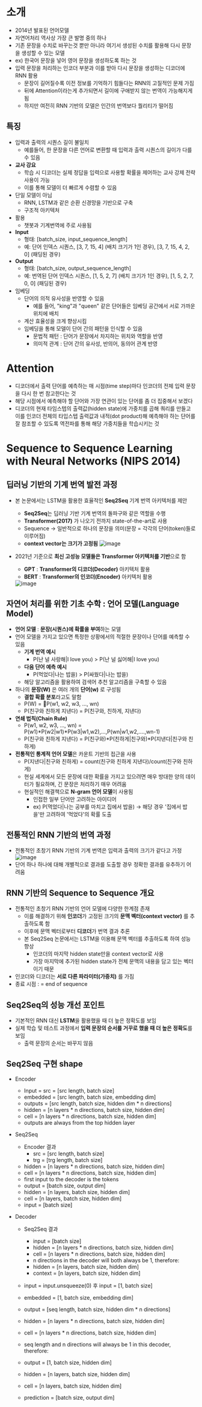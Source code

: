 # 소개
- 2014년 발표된 언어모델
- 자연어처리 역사상 가장 큰 발명 중의 하나
- 기존 문장을 수치로 바꾸는것 뿐만 아니라 여기서 생성된 수치를 활용해 다시 문장을 생성할 수 있는 모델
- ex) 한국어 문장을 넣어 영어 문장을 생성하도록 하는 것
- 입력 문장을 처리하는 인코더 부분과 이를 받아 다시 문장을 생성하는 디코더에 RNN 활용
  - 문장이 길어질수록 이전 정보를 기억하기 힘들다는 RNN의 고질적인 문제 가짐
  - 뒤에 Attention이라는게 추가되면서 길이에 구애받지 않는 번역이 가능해지게 됨
  - 하지만 여전히 RNN 기반의 모델은 인간의 번역보다 퀄리티가 떨어짐
## 특징
- 입력과 출력의 시퀀스 길이 불일치
  - 예를들어, 한 문장을 다른 언어로 변환할 때 입력과 출력 시퀀스의 길이가 다를 수 있음
- **교사 강요**
  - 학습 시 디코더는 실제 정답을 입력으로 사용할 확률을 제어하는 교사 강제 전략 사용이 가능
  - 이를 통해 모델이 더 빠르게 수렴할 수 있음
- 단일 모델이 아님
  - RNN, LSTM과 같은 순환 신경망을 기반으로 구축
  - 구조적 아키텍처
- 활용
  - 챗봇과 기계번역에 주로 사용됨
- **Input**
  - 형태: [batch_size, input_sequence_length]
  - 예: 단어 인덱스 시퀀스, [3, 7, 15, 4] (배치 크기가 1인 경우), [3, 7, 15, 4, 2, 0] (패딩된 경우)
- **Output**
  - 형태: [batch_size, output_sequence_length]
  - 예: 번역된 단어 인덱스 시퀀스, [1, 5, 2, 7] (배치 크기가 1인 경우), [1, 5, 2, 7, 0, 0] (패딩된 경우)
- 임베딩
  - 단어의 의적 유사성을 반영할 수 있음
    - 예를 들어, "king"과 "queen" 같은 단어들은 임베딩 공간에서 서로 가까운 위치에 배치
  - 계산 효율성을 크게 향상시킴
  - 임베딩을 통해 모델이 단어 간의 패턴을 인식할 수 있음
    - 문법적 패턴 : 단어가 문장에서 차지하는 위치와 역할을 반영
    - 의미적 관계 : 단어 간의 유사성, 반의어, 동의어 관계 반영 
  

# Attention
- 디코더에서 출력 단어를 예측하는 매 시점(time step)마다 인코더의 전체 입력 문장을 다시 한 번 참고한다는 것
- 해당 시점에서 예측해야 할 단어와 가장 연관이 있는 단어를 좀 더 집중해서 보겠다
- 디코더의 현재 타임스텝의 출력값(hidden state)에 가중치를 곱해 쿼리를 만들고
  이를 인코더 전체의 타입스텝 출력값과 내적(dot product)해 예측해야 하는 단어를 잘 참조할 수 있도록 역전파를 통해 해당 가중치들을 학습시키는 것

# Sequence to Sequence Learning with Neural Networks (NIPS 2014)
## 딥러닝 기반의 기계 번역 발전 과정
- 본 논문에서는 LSTM을 활용한 효율적인 **Seq2Seq** 기계 번역 아키텍처를 제안
  -  **Seq2Seq**는 딥러닝 기반 기계 번역의 돌파구와 같은 역할을 수행
  -  **Transformer(2017)** 가 나오기 전까지 state-of-the-art로 사용
  -  Sequence -> 일반적으로 하나의 문장을 의미(문장 = 각각의 단어(token)들로 이루어짐)
  -  **context vector는 크기가 고정됨**
     <img alt="image" src="https://github.com/user-attachments/assets/34cd1446-d79e-4b36-9849-d490ada5d727">

- 2021년 기준으로 **최신 고성능 모델들은 Transformer 아키텍처를 기반**으로 함
  - **GPT** : **Transformer의 디코더(Decoder)** 아키텍처 활용
  - **BERT** : **Transformer의 인코더(Encoder)** 아키텍처 활용
  <img alt="image" src="https://github.com/user-attachments/assets/11faec3f-ed01-4149-98d2-7a0e2f89cbaa">

## 자연어 처리를 위한 기초 수학 : 언어 모델(Language Model)
- **언어 모델** : **문장(시퀀스)에 확률을 부여**하는 모델
- 언어 모델을 가지고 있으면 특정한 상황에서의 적절한 문장이나 단어를 예측할 수 있음
  - **기계 번역 예시**
    - P(난 널 사랑해|I love you) > P(난 널 싫어해|I love you)
  - **다음 단어 예측 예시**
    - P(먹었다|나는 밥을) > P(싸웠다|나는 밥을)
  - 해당 알고리즘을 활용하여 검색어 추천 알고리즘을 구축할 수 있음
- 하나의 **문장(W)** 은 여러 개의 **단어(w)** 로 구성됨
  - **결합 확률 분포**라고도 말함
  - P(W) = P(w1, w2, w3, ..., wn) 
  - P(친구와 친하게 지낸다) = P(친구와, 친하게, 지낸다)
- **연쇄 법칙(Chain Rule)**
  - P(w1, w2, w3, ..., wn) = P(w1)*P(w2|w1)*P(w3|w1,w2),...,P(wn|w1,w2,....,wn-1)
  - P(친구와 친하게 지낸다) = P(친구와)*P(친하게|친구와)*P(지낸다|친구와 친하게)
- **전통적인 통계적 언어 모델**은 카운트 기반의 접근을 사용
  - P(지낸다|친구와 친하게) = count(친구와 친하게 지낸다)/count(친구와 친하게)
  - 현실 세계에서 모든 문장에 대한 확률을 가지고 있으려면 매우 방대한 양의 데이터가 필요하며, 긴 문장은 처리하기 매우 어려움
  - 현실적인 해결책으로 **N-gram 언어 모델**이 사용됨
    - 인접한 일부 단어만 고려하는 아이디어
    - ex) P(먹었다|나는 공부를 마치고 집에서 밥을) -> 해당 경우 '집에서 밥을'만 고려하여 '먹었다'의 확률 도출

## 전통적인 RNN 기반의 번역 과정
- 전통적인 초창기 RNN 기반의 기계 번역은 입력과 출력의 크기가 같다고 가정
  <img alt="image" src="https://github.com/user-attachments/assets/962e3d41-e9b6-492e-a1ba-28631bd4cabf">
- 단어 하나 하나에 대해 개별적으로 결과를 도출할 경우 정확한 결과를 유추하기 어려움

## RNN 기반의 Sequence to Sequence 개요
- 전통적인 초창기 RNN 기반의 언어 모델에 다양한 한계점 존재
  - 이를 해결하기 위해 **인코더**가 고정된 크기의 **문맥 벡터(context vector)** 를 추출하도록 함
  - 이후에 문맥 벡터로부터 **디코더**가 번역 결과 추론
  - 본 Seq2Seq 논문에서는 LSTM을 이용해 문맥 벡터를 추출하도록 하여 성능 향상
    - 인코더의 마지막 hidden state만을 context vector로 사용
    - 가장 마지막에 추가된 hidden state가 전체 문맥의 내용을 담고 있는 벡터이기 때문
- 인코더와 디코더는 **서로 다른 파라미터(가중치)** 를 가짐
- 종료 시점 : <eos> = end of sequence

## Seq2Seq의 성능 개선 포인트
- 기본적인 RNN 대신 **LSTM**을 활용했을 때 더 높은 정확도를 보임
- 실제 학습 및 테스트 과정에서 **입력 문장의 순서를 거꾸로 했을 때 더 높은 정확도**를 보임
  - 출력 문장의 순서는 바꾸지 않음 

## Seq2Seq 구현 shape
- Encoder
  - Input = src = [src length, batch size]
  - embedded = [src length, batch size, embedding dim]
  - outputs = [src length, batch size, hidden dim * n directions]
  - hidden = [n layers * n directions, batch size, hidden dim]
  - cell = [n layers * n directions, batch size, hidden dim]
  - outputs are always from the top hidden layer

- Seq2Seq
  - Encoder 결과
    - src = [src length, batch size]
    - trg = [trg length, batch size]
  - hidden = [n layers * n directions, batch size, hidden dim]
  - cell = [n layers * n directions, batch size, hidden dim]
  - first input to the decoder is the <sos> tokens
  - output = [batch size, output dim]
  - hidden = [n layers, batch size, hidden dim]
  - cell = [n layers, batch size, hidden dim]
  - input = [batch size]
  
- Decoder
  - Seq2Seq 결과
    - input = [batch size]
    - hidden = [n layers * n directions, batch size, hidden dim]
    - cell = [n layers * n directions, batch size, hidden dim]
    - n directions in the decoder will both always be 1, therefore:
    - hidden = [n layers, batch size, hidden dim]
    - context = [n layers, batch size, hidden dim]
  
  - input = input.unsqueeze(0) 후 input = [1, batch size]
  - embedded = [1, batch size, embedding dim]
  - output = [seq length, batch size, hidden dim * n directions]
  - hidden = [n layers * n directions, batch size, hidden dim]
  - cell = [n layers * n directions, batch size, hidden dim]
  - seq length and n directions will always be 1 in this decoder, therefore:
  - output = [1, batch size, hidden dim]
  - hidden = [n layers, batch size, hidden dim]
  - cell = [n layers, batch size, hidden dim]
  - prediction = [batch size, output dim]
